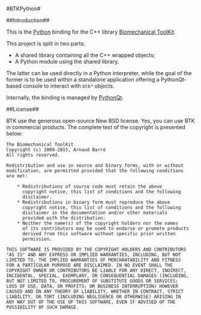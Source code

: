 #BTKPython#

##Introduction##

This is the [Python](http://www.python.org) binding for the C++ library [Biomechanical ToolKit](https://github.com/Biomechanical-ToolKit/BTKCore/).

This project is split in two parts:
 - A shared library containing all the C++ wrapped objects;
 - A Python module using the shared library.

The latter can be used directly in a Python interpreter, while the goal of the former is to be used within a standalone application offering a PythonQt-based console to interact with `btk*` objects.

Internally, the binding is managed by [PythonQt](http://pythonqt.sourceforge.net). 

##License##

BTK use the generous open-source New BSD license. Yes, you can use BTK in commercial products. The complete text of the copyright is presented below:

```
The Biomechanical ToolKit
Copyright (c) 2009-2015, Arnaud Barré
All rights reserved.

Redistribution and use in source and binary forms, with or without
modification, are permitted provided that the following conditions
are met:

    * Redistributions of source code must retain the above
      copyright notice, this list of conditions and the following
      disclaimer.
    * Redistributions in binary form must reproduce the above
      copyright notice, this list of conditions and the following
      disclaimer in the documentation and/or other materials
      provided with the distribution.
    * Neither the name(s) of the copyright holders nor the names
      of its contributors may be used to endorse or promote products
      derived from this software without specific prior written
      permission.

THIS SOFTWARE IS PROVIDED BY THE COPYRIGHT HOLDERS AND CONTRIBUTORS
"AS IS" AND ANY EXPRESS OR IMPLIED WARRANTIES, INCLUDING, BUT NOT
LIMITED TO, THE IMPLIED WARRANTIES OF MERCHANTABILITY AND FITNESS
FOR A PARTICULAR PURPOSE ARE DISCLAIMED. IN NO EVENT SHALL THE
COPYRIGHT OWNER OR CONTRIBUTORS BE LIABLE FOR ANY DIRECT, INDIRECT,
INCIDENTAL, SPECIAL, EXEMPLARY, OR CONSEQUENTIAL DAMAGES (INCLUDING,
BUT NOT LIMITED TO, PROCUREMENT OF SUBSTITUTE GOODS OR SERVICES;
LOSS OF USE, DATA, OR PROFITS; OR BUSINESS INTERRUPTION) HOWEVER
CAUSED AND ON ANY THEORY OF LIABILITY, WHETHER IN CONTRACT, STRICT
LIABILITY, OR TORT (INCLUDING NEGLIGENCE OR OTHERWISE) ARISING IN
ANY WAY OUT OF THE USE OF THIS SOFTWARE, EVEN IF ADVISED OF THE
POSSIBILITY OF SUCH DAMAGE.
```
